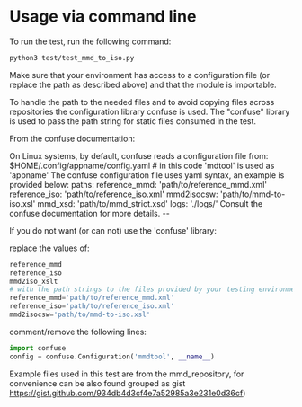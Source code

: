 # Usage via command line

To run the test, run the following command:

```bash
python3 test/test_mmd_to_iso.py
```

Make sure that your environment has access to a configuration file (or replace the path as described above) and that the module is importable.

To handle the path to the needed files and to avoid copying files across repositories the configuration library confuse is used.
The "confuse" library is used to pass the path string for static files consumed in the test.

From the confuse documentation:

On Linux systems, by default, confuse reads a configuration file from:
$HOME/.config/appname/config.yaml # in this code 'mdtool' is used as 'appname'
The confuse configuration file uses yaml syntax, an example is provided below:
paths:
    reference_mmd: 'path/to/reference_mmd.xml'
    reference_iso: 'path/to/reference_iso.xml'
    mmd2isocsw: 'path/to/mmd-to-iso.xsl'
    mmd_xsd: 'path/to/mmd_strict.xsd'
    logs: './logs/'
Consult the confuse documentation for more details. --

If you do not want (or can not) use the 'confuse' library:


replace the values of:
```python
reference_mmd
reference_iso
mmd2iso_xslt
# with the path strings to the files provided by your testing environment - e.g.: 
reference_mmd='path/to/reference_mmd.xml'
reference_iso='path/to/reference_iso.xml'
mmd2isocsw='path/to/mmd-to-iso.xsl'           
```

comment/remove the following lines:
```python
import confuse
config = confuse.Configuration('mmdtool', __name__)
```

Example files used in this test are from the mmd_repository, for convenience can be also found grouped as gist https://gist.github.com/934db4d3cf4e7a52985a3e231e0d36cf)

